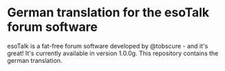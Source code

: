 German translation for the esoTalk forum software
=================================================

esoTalk is a fat-free forum software developed by @tobscure - and it's great! It's currently available in version 1.0.0g. This repository contains the german translation.
